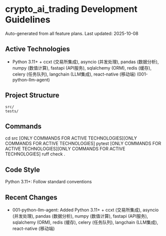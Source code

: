 # crypto_ai_trading Development Guidelines

Auto-generated from all feature plans. Last updated: 2025-10-08

## Active Technologies
- Python 3.11+ + ccxt (交易所集成), asyncio (并发处理), pandas (数据分析), numpy (数值计算), fastapi (API服务), sqlalchemy (ORM), redis (缓存), celery (任务队列), langchain (LLM集成), react-native (移动端) (001-python-llm-agent)

## Project Structure
```
src/
tests/
```

## Commands
cd src [ONLY COMMANDS FOR ACTIVE TECHNOLOGIES][ONLY COMMANDS FOR ACTIVE TECHNOLOGIES] pytest [ONLY COMMANDS FOR ACTIVE TECHNOLOGIES][ONLY COMMANDS FOR ACTIVE TECHNOLOGIES] ruff check .

## Code Style
Python 3.11+: Follow standard conventions

## Recent Changes
- 001-python-llm-agent: Added Python 3.11+ + ccxt (交易所集成), asyncio (并发处理), pandas (数据分析), numpy (数值计算), fastapi (API服务), sqlalchemy (ORM), redis (缓存), celery (任务队列), langchain (LLM集成), react-native (移动端)

<!-- MANUAL ADDITIONS START -->
<!-- MANUAL ADDITIONS END -->